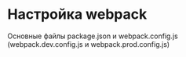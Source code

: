 # Настройка webpack

Основные файлы package.json и webpack.config.js (webpack.dev.config.js и webpack.prod.config.js)
